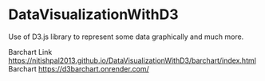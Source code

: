 # DataVisualizationWithD3
Use of D3.js library to represent some data graphically and much more.


Barchart Link https://nitishpal2013.github.io/DataVisualizationWithD3/barchart/index.html
Barchart https://d3barchart.onrender.com/
